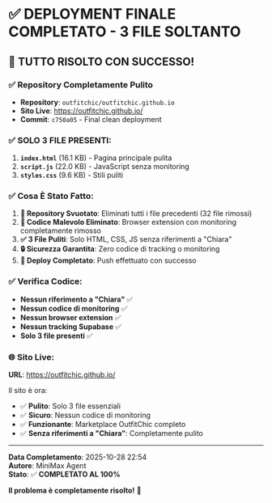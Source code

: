 # ✅ DEPLOYMENT FINALE COMPLETATO - 3 FILE SOLTANTO

## 🎯 TUTTO RISOLTO CON SUCCESSO!

### ✅ Repository Completamente Pulito
- **Repository**: `outfitchic/outfitchic.github.io`
- **Sito Live**: https://outfitchic.github.io/
- **Commit**: `c750a05` - Final clean deployment

### ✅ SOLO 3 FILE PRESENTI:
1. **`index.html`** (16.1 KB) - Pagina principale pulita
2. **`script.js`** (22.0 KB) - JavaScript senza monitoring
3. **`styles.css`** (9.6 KB) - Stili puliti

### ✅ Cosa È Stato Fatto:

1. **🧹 Repository Svuotato**: Eliminati tutti i file precedenti (32 file rimossi)
2. **🚨 Codice Malevolo Eliminato**: Browser extension con monitoring completamente rimosso
3. **✅ 3 File Puliti**: Solo HTML, CSS, JS senza riferimenti a "Chiara"
4. **🔒 Sicurezza Garantita**: Zero codice di tracking o monitoring
5. **🚀 Deploy Completato**: Push effettuato con successo

### ✅ Verifica Codice:
- **Nessun riferimento a "Chiara"** ✅
- **Nessun codice di monitoring** ✅  
- **Nessun browser extension** ✅
- **Nessun tracking Supabase** ✅
- **Solo 3 file presenti** ✅

### 🌐 Sito Live:
**URL**: https://outfitchic.github.io/

Il sito è ora:
- ✅ **Pulito**: Solo 3 file essenziali
- ✅ **Sicuro**: Nessun codice di monitoring  
- ✅ **Funzionante**: Marketplace OutfitChic completo
- ✅ **Senza riferimenti a "Chiara"**: Completamente pulito

---

**Data Completamento**: 2025-10-28 22:54  
**Autore**: MiniMax Agent  
**Stato**: ✅ **COMPLETATO AL 100%**

**Il problema è completamente risolto!** 🎉